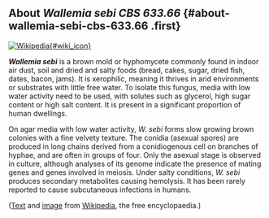 About *Wallemia sebi CBS 633.66* {#about-wallemia-sebi-cbs-633.66 .first}
--------------------------------

[![Wikipedia](/img/wikipedia_logo_v2_en.png){#wiki_icon}](http://en.wikipedia.org/wiki/Wallemia_sebi)

***Wallemia sebi*** is a brown mold or hyphomycete commonly found in
indoor air dust, soil and dried and salty foods (bread, cakes, sugar,
dried fish, dates, bacon, jams). It is xerophilic, meaning it thrives in
arid environments or substrates with little free water. To isolate this
fungus, media with low water activity need to be used, with solutes such
as glycerol, high sugar content or high salt content. It is present in a
significant proportion of human dwellings.

On agar media with low water activity, *W. sebi* forms slow growing
brown colonies with a fine velvety texture. The conidia (asexual spores)
are produced in long chains derived from a conidiogenous cell on
branches of hyphae, and are often in groups of four. Only the asexual
stage is observed in culture, although analyses of its genome indicate
the presence of mating genes and genes involved in meiosis. Under salty
conditions, *W. sebi* produces secondary metabolites causing hemolysis.
It has been rarely reported to cause subcutaneous infections in humans.

([Text](http://en.wikipedia.org/wiki/Wallemia_sebi) and
[image](http://commons.wikimedia.org/wiki/File:Wallemia_sebi.jpg) from
[Wikipedia](http://en.wikipedia.org/), the free encyclopaedia.)
